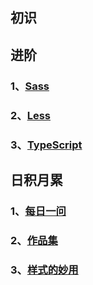 ## 初识
## 进阶
### 1、[Sass](notes/sass)

### 2、[Less](notes/less)

### 3、[TypeScript](notes/typescript)

## 日积月累

### 1、[每日一问](every-day)

### 2、[作品集](wroks)

### 3、[样式的妙用](style)
